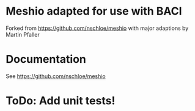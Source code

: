 # Meshio adapted for use with BACI

Forked from https://github.com/nschloe/meshio with major adaptions by Martin Pfaller

# Documentation

See https://github.com/nschloe/meshio

# ToDo: Add unit tests!